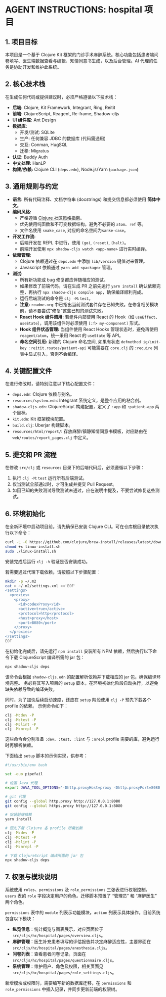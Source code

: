 # AGENT INSTRUCTIONS: hospital 项目

## 1. 项目目标

本项目是一个基于 Clojure Kit 框架的门诊手术麻醉系统。核心功能包括患者端问卷填写、医生端数据查看与编辑、知情同意书生成，以及后台管理。AI 代理的任务是协助开发和维护此系统。

## 2. 核心技术栈

在生成任何代码或提供建议时，必须严格遵循以下技术栈：

- **后端:** Clojure, Kit Framework, Integrant, Ring, Reitit
- **前端:** ClojureScript, Reagent, Re-frame, Shadow-cljs
- **UI 组件库:** Ant Design
- **数据库:**
    - 开发/测试: SQLite
    - 生产: 任何兼容 JDBC 的数据库 (代码需通用)
    - 交互: Conman, HugSQL
    - 迁移: Migratus
- **认证:** Buddy Auth
- **中文处理:** HanLP
- **构建/依赖:** Clojure CLI (`deps.edn`), Node.js/Yarn (`package.json`)

## 3. 通用规则与约定

- **语言:** 所有代码注释、文档字符串 (docstrings) 和提交信息都必须使用 **简体中文**。
- **编码风格:**
    - 严格遵循 [Clojure 社区风格指南](https://guide.clojure.style/)。
    - 优先使用纯函数和不可变数据结构。避免不必要的 `atom`、`ref` 等。
    - 文件名使用 `snake_case`, 对应的命名空间为`sanke-case`。
- **开发工作流:**
    - 后端开发在 REPL 中进行，使用 `(go)`, `(reset)`, `(halt)`。
    - 前端开发使用 `npx shadow-cljs watch <app-name>` 进行实时编译。
- **依赖管理:**
    - Clojure 依赖通过在 `deps.edn` 中添加 `lib/version` 键值对来管理。
    - Javascript 依赖通过 `yarn add <package>` 管理。
- **测试:**
    - 所有新功能或 bug 修复都应伴随相应的测试。
    - 如果修改了前端代码，请在生成 PR 之前先运行 `yarn install` 确认依赖完整，再执行 `npx shadow-cljs compile app`，确保编译顺利完成。
    - 运行后端测试的命令是 `clj -M:test`。
    - **注意:** `readme.org` 中已指出当前测试套件存在已知失败。在修复相关模块前，请不要尝试“修复”这些已知的测试失败。
    - **React Hook 组件调用:** 若组件内部使用 React 的 Hook（如 `useEffect`、`useState`），调用该组件时必须使用 `[:f> my-component]` 形式。
    - **Hook 组件状态管理:** 当组件使用 React Hooks 管理状态时，避免再使用 `reagent/atom`，统一采用 React 的 `useState` 等 API。
    - **命名空间引用:** 新建的 Clojure 命名空间, 如果有状态 `defmethod ig/init-key :reitit.routes/patient-api` 可能需要在 `core.clj` 的 `:require` 列表中显式引入，否则不会编译。

## 4. 关键配置文件

在进行修改时，请特别注意以下核心配置文件：

- `deps.edn`: Clojure 依赖与别名。
- `resources/system.edn`: Integrant 系统定义，是整个应用的粘合剂。
- `shadow-cljs.edn`: ClojureScript 构建配置，定义了 `:app` 和 `:patient-app` 两个目标。
- `kit.edn`: Kit 框架模块配置。
- `build.clj`: Uberjar 构建脚本。
- `resources/html/report/`: 存放麻醉/镇静知情同意书模板，对应路由在 `web/routes/report_pages.clj` 中定义。

## 5. 提交和 PR 流程

在修改 `src/clj` 或 `resources` 目录下的后端代码后，必须遵循以下步骤：

1. 执行 `clj -M:test` 运行所有后端测试。
2. 仅当测试全部通过时，才可生成并提交 Pull Request。
3. 如因已知的失败测试导致测试未通过，应在说明中提及，不要尝试修复这些测试。

## 6. 环境初始化

在全新环境中启动项目前，请先确保已安装 Clojure CLI。可在仓库根目录依次执行以下命令：

```bash
curl -L -O https://github.com/clojure/brew-install/releases/latest/download/linux-install.sh
chmod +x linux-install.sh
sudo ./linux-install.sh
```

安装完成后运行 `clj -h` 验证是否安装成功。

若需要通过代理下载依赖，请按照以下步骤配置：

```bash
mkdir -p ~/.m2
cat > ~/.m2/settings.xml <<'EOF'
<settings>
  <proxies>
    <proxy>
      <id>codexProxy</id>
      <active>true</active>
      <protocol>http</protocol>
      <host>proxy</host>
      <port>8080</port>
    </proxy>
  </proxies>
</settings>
EOF

```
在初始化完成后，请先运行 `npm install` 安装所有 NPM 依赖，然后执行以下命令下载 ClojureScript 编译所需的 jar 包：

```bash
npx shadow-cljs deps
```

该命令会根据 `shadow-cljs.edn` 的配置解析依赖并下载相应的 jar 包，确保编译环境完整。
务必将其写入项目的 `setup` 脚本，在环境初始化阶段自动执行，以避免缺失依赖导致的编译失败。

同时，为了加快后续启动速度，还应在 `setup` 阶段使用 `clj -P` 预先下载各个 profile 的依赖。
示例命令如下：

```bash
clj -M:dev -P
clj -M:test -P
clj -M:lint -P
clj -M:nrepl -P
```

这些命令会分别准备 `:dev`、`:test`、`:lint` 与 `:nrepl` profile 需要的库，避免运行时再解析依赖。

下面给出 `setup` 脚本的示例实现，供参考：

```bash
#!/usr/bin/env bash

set -euo pipefail

# 设置 Java 代理
export JAVA_TOOL_OPTIONS='-Dhttp.proxyHost=proxy -Dhttp.proxyPort=8080 -Dhttps.proxyHost=proxy -Dhttps.proxyPort=8080'

# git 代理
git config --global http.proxy http://127.0.0.1:8080
git config --global https.proxy http://127.0.0.1:8080

# 安装前端依赖
yarn install

# 预先下载 Clojure 各 profile 所需依赖
clj -M:dev -P
clj -M:test -P
clj -M:lint -P
clj -M:nrepl -P

# 下载 ClojureScript 编译所需的 jar 包
npx shadow-cljs deps
```


## 7. 权限与模块说明

系统使用 `roles`、`permissions` 及 `role_permissions` 三张表进行权限控制。`users` 表的 `role` 字段决定用户的角色。迁移脚本预置了 “管理员” 和 “麻醉医生” 两个角色。

`permissions` 表中的 `module` 列表示功能模块，`action` 列表示具体操作。目前系统包含以下模块：
- **纵览信息**：统计概览与图表展示，对应页面位于 `src/cljs/hc/hospital/pages/overview.cljs`。
- **麻醉管理**：医生补充患者填写的评估报告并决定麻醉适应性，主要界面在 `src/cljs/hc/hospital/pages/anesthesia.cljs`。
- **问卷列表**：查看患者问卷记录，页面在 `src/cljs/hc/hospital/pages/questionnaire.cljs`。
- **系统管理**：维护用户、角色及权限，相关页面见 `src/cljs/hc/hospital/pages/role_settings.cljs`。

新增模块或权限时，需要编写新的数据库迁移，在 `permissions` 和 `role_permissions` 中插入记录，并同步更新前端的权限树。

